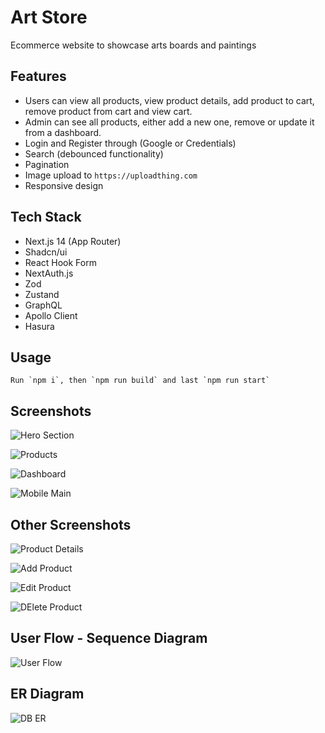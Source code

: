 # Art Store

Ecommerce website to showcase arts boards and paintings

## Features

- Users can view all products, view product details, add product to cart, remove product from cart and view cart.
- Admin can see all products, either add a new one, remove or update it from a dashboard.
- Login and Register through (Google or Credentials)
- Search (debounced functionality)
- Pagination
- Image upload to `https://uploadthing.com`
- Responsive design

## Tech Stack

- Next.js 14 (App Router)
- Shadcn/ui
- React Hook Form
- NextAuth.js
- Zod
- Zustand
- GraphQL
- Apollo Client
- Hasura

## Usage

```
Run `npm i`, then `npm run build` and last `npm run start`

```

## Screenshots

![Hero Section](https://utfs.io/f/29f856d3-0cb7-4ae2-8b3a-8d8d729981ee-1zo3d.png)

![Products](https://utfs.io/f/18ccfbfe-2613-4040-8b20-23b3e2d27392-1ro3r0.png)

![Dashboard](https://utfs.io/f/3e1d343e-1fde-4728-a8de-9435d534a51b-hbvaek.png)

![Mobile Main](https://utfs.io/f/31f22b6f-046c-44b7-bf78-a959f53b3eba-mhsut8.png)

## Other Screenshots

![Product Details](https://utfs.io/f/847b2951-2ddb-4879-87c6-3bbfc74e54d5-54al3d.png)

![Add Product](https://utfs.io/f/bcc08295-5f58-4dc9-9755-3ddc05973dfd-22e9.png)

![Edit Product](https://utfs.io/f/3f03ab44-a655-4293-a024-9f34db46819a-1umfe.png)

![DElete Product](https://utfs.io/f/f30bc224-a6ab-41df-8927-4a8fb24bf995-24nf.png)

## User Flow - Sequence Diagram

![User Flow](https://utfs.io/f/7aee6d3d-86eb-489f-b7ae-b6dfead61101-5lwdgi.png)

## ER Diagram

![DB ER](https://utfs.io/f/f104af1b-fddd-456f-81ad-64a0debf0955-o1igxt.png)
